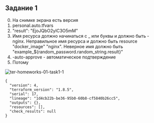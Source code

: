 ## Задание 1
0. На снимке экрана есть версия
2. personal.auto.tfvars
3. "result": "EjoJQbO2ylC3O5mM"
4. Имя ресурса должно начинаться с _ или буквы и должно быть - nginx. Неправильное имя ресурса и должно быть resource "docker_image" "nginx". Неверное имя должно быть "example_${random_password.random_string.result}"
6. -auto-approve - автоматическое подтверждение
8. Потому

![ter-homeworks-01-task1-1](https://github.com/user-attachments/assets/95a0ee7e-64e9-4e73-b683-c03d99587328)

~~~
{
  "version": 4,
  "terraform_version": "1.8.5",
  "serial": 17,
  "lineage": "1d4cb22b-be36-95b0-60b8-cf5840b26cc5",
  "outputs": {},
  "resources": [],
  "check_results": null
}
~~~
